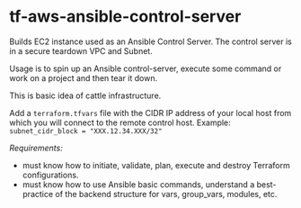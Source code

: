# tf-aws-ansible-control-server
Builds EC2 instance used as an Ansible Control Server. 
The control server is in a secure teardown VPC and Subnet.

Usage is to spin up an Ansible control-server, execute some command or work on a project and then tear it down.

This is basic idea of cattle infrastructure. 

Add a `terraform.tfvars` file with the CIDR IP address of your local host from which you will connect to the remote control host. Example: `subnet_cidr_block = "XXX.12.34.XXX/32"`


*Requirements:*
* must know how to initiate, validate, plan, execute and destroy Terraform configurations.
* must know how to use Ansible basic commands, understand a best-practice of the backend structure for vars, group_vars, modules, etc.